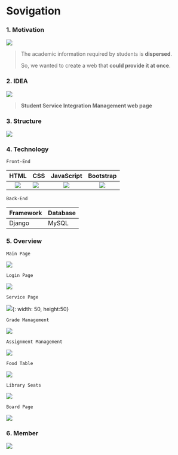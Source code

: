 

# Sovigation

### 1. Motivation
![](./md_images/motive.JPG)

> The academic information required by students is **dispersed**. 
>
> So, we wanted to create a web that **could provide it at once**.

### 2. IDEA

![](./md_images/idea.JPG)

> **Student Service Integration Management web page**

### 3. Structure

![](./md_images/structure.JPG)

### 4. Technology

`Front-End`

|             HTML             | CSS                         |         JavaScript         |         Bootstrap          |
| :--------------------------: | :-------------------------- | :------------------------: | :------------------------: |
| ![](./md_images/html.png) | ![](./md_images/css.png) | ![](./md_images/js.png) | ![](./md_images/bs.png) |

`Back-End`

| Framework | Database |
| --------- | -------- |
| Django    | MySQL    |

### 5. Overview

`Main Page`

![](./md_images/main.JPG)

`Login Page`

![](./md_images/login.JPG)

`Service Page`

![](./md_images/service.JPG){: width: 50, height:50}

`Grade Management`

![](./md_images/is.JPG)

`Assignment Management`

![](./md_images/assignment.JPG)

`Food Table`

![](./md_images/foodtable.JPG)

`Library Seats`

![](./md_images/library.JPG)

`Board Page`

![](./md_images/community.JPG)



### 6. Member

![](./md_images/member.JPG)
